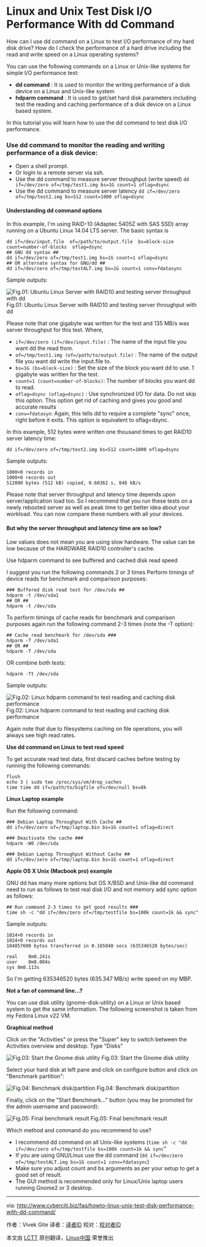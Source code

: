 Linux and Unix Test Disk I/O Performance With dd Command
================================================================================
How can I use dd command on a Linux to test I/O performance of my hard disk drive? How do I check the performance of a hard drive including the read and write speed on a Linux operating systems?

You can use the following commands on a Linux or Unix-like systems for simple I/O performance test:

- **dd command** : It is used to monitor the writing performance of a disk device on a Linux and Unix-like system
- **hdparm command** : It is used to get/set hard disk parameters including test the reading and caching performance of a disk device on a Linux based system.

In this tutorial you will learn how to use the dd command to test disk I/O performance.

### Use dd command to monitor the reading and writing performance of a disk device: ###

- Open a shell prompt.
- Or login to a remote server via ssh.
- Use the dd command to measure server throughput (write speed) `dd if=/dev/zero of=/tmp/test1.img bs=1G count=1 oflag=dsync`
- Use the dd command to measure server latency `dd if=/dev/zero of=/tmp/test2.img bs=512 count=1000 oflag=dsync`

#### Understanding dd command options ####

In this example, I'm using RAID-10 (Adaptec 5405Z with SAS SSD) array running on a Ubuntu Linux 14.04 LTS server. The basic syntax is

    dd if=/dev/input.file  of=/path/to/output.file  bs=block-size  count=number-of-blocks  oflag=dsync
    ## GNU dd syntax ##
    dd if=/dev/zero of=/tmp/test1.img bs=1G count=1 oflag=dsync
    ## OR alternate syntax for GNU/dd ##
    dd if=/dev/zero of=/tmp/testALT.img bs=1G count=1 conv=fdatasync

Sample outputs:

![Fig.01: Ubuntu Linux Server with RAID10 and testing server throughput with dd](http://s0.cyberciti.org/uploads/faq/2015/08/dd-server-test-io-speed-output.jpg)
Fig.01: Ubuntu Linux Server with RAID10 and testing server throughput with dd

Please note that one gigabyte was written for the test and 135 MB/s was server throughput for this test. Where,

- `if=/dev/zero (if=/dev/input.file)` : The name of the input file you want dd the read from.
- `of=/tmp/test1.img (of=/path/to/output.file)` : The name of the output file you want dd write the input.file to.
- `bs=1G (bs=block-size)` : Set the size of the block you want dd to use. 1 gigabyte was written for the test.
- `count=1 (count=number-of-blocks)`: The number of blocks you want dd to read.
- `oflag=dsync (oflag=dsync)` : Use synchronized I/O for data. Do not skip this option. This option get rid of caching and gives you good and accurate results
- `conv=fdatasyn`: Again, this tells dd to require a complete "sync" once, right before it exits. This option is equivalent to oflag=dsync.

In this example, 512 bytes were written one thousand times to get RAID10 server latency time:

    dd if=/dev/zero of=/tmp/test2.img bs=512 count=1000 oflag=dsync

Sample outputs:

    1000+0 records in
    1000+0 records out
    512000 bytes (512 kB) copied, 0.60362 s, 848 kB/s

Please note that server throughput and latency time depends upon server/application load too. So I recommend that you run these tests on a newly rebooted server as well as peak time to get better idea about your workload. You can now compare these numbers with all your devices.

#### But why the server throughput and latency time are so low? ####

Low values does not mean you are using slow hardware. The value can be low because of the HARDWARE RAID10 controller's cache.

Use hdparm command to see buffered and cached disk read speed

I suggest you run the following commands 2 or 3 times Perform timings of device reads for benchmark and comparison purposes:

    ### Buffered disk read test for /dev/sda ##
    hdparm -t /dev/sda1
    ## OR ##
    hdparm -t /dev/sda

To perform timings of cache reads for benchmark and comparison purposes again run the following command 2-3 times (note the -T option):

    ## Cache read benchmark for /dev/sda ###
    hdparm -T /dev/sda1
    ## OR ##
    hdparm -T /dev/sda

OR combine both tests:

    hdparm -Tt /dev/sda

Sample outputs:

![Fig.02: Linux hdparm command to test reading and caching disk performance](http://s0.cyberciti.org/uploads/faq/2015/08/hdparam-output.jpg)
Fig.02: Linux hdparm command to test reading and caching disk performance

Again note that due to filesystems caching on file operations, you will always see high read rates.

**Use dd command on Linux to test read speed**

To get accurate read test data, first discard caches before testing by running the following commands:

    flush
    echo 3 | sudo tee /proc/sys/vm/drop_caches
    time time dd if=/path/to/bigfile of=/dev/null bs=8k

**Linux Laptop example**

Run the following command:

    ### Debian Laptop Throughput With Cache ##
    dd if=/dev/zero of=/tmp/laptop.bin bs=1G count=1 oflag=direct
     
    ### Deactivate the cache ###
    hdparm -W0 /dev/sda
     
    ### Debian Laptop Throughput Without Cache ##
    dd if=/dev/zero of=/tmp/laptop.bin bs=1G count=1 oflag=direct

**Apple OS X Unix (Macbook pro) example**

GNU dd has many more options but OS X/BSD and Unix-like dd command need to run as follows to test real disk I/O and not memory add sync option as follows:

    ## Run command 2-3 times to get good results ###
    time sh -c "dd if=/dev/zero of=/tmp/testfile bs=100k count=1k && sync"

Sample outputs:

    1024+0 records in
    1024+0 records out
    104857600 bytes transferred in 0.165040 secs (635346520 bytes/sec)
     
    real	0m0.241s
    user	0m0.004s
    sys	0m0.113s

So I'm getting 635346520 bytes (635.347 MB/s) write speed on my MBP.

**Not a fan of command line...?**

You can use disk utility (gnome-disk-utility) on a Linux or Unix based system to get the same information. The following screenshot is taken from my Fedora Linux v22 VM.

**Graphical method**

Click on the "Activities" or press the "Super" key to switch between the Activities overview and desktop. Type "Disks"

![Fig.03: Start the Gnome disk utility](http://s0.cyberciti.org/uploads/faq/2015/08/disk-1.jpg)
Fig.03: Start the Gnome disk utility

Select your hard disk at left pane and click on configure button and click on "Benchmark partition":

![Fig.04: Benchmark disk/partition](http://s0.cyberciti.org/uploads/faq/2015/08/disks-2.jpg)
Fig.04: Benchmark disk/partition

Finally, click on the "Start Benchmark..." button (you may be promoted for the admin username and password):

![Fig.05: Final benchmark result](http://s0.cyberciti.org/uploads/faq/2015/08/disks-3.jpg)
Fig.05: Final benchmark result

Which method and command do you recommend to use?

- I recommend dd command on all Unix-like systems (`time sh -c "dd if=/dev/zero of=/tmp/testfile bs=100k count=1k && sync`"
- If you are using GNU/Linux use the dd command (`dd if=/dev/zero of=/tmp/testALT.img bs=1G count=1 conv=fdatasync`)
- Make sure you adjust count and bs arguments as per your setup to get a good set of result.
- The GUI method is recommended only for Linux/Unix laptop users running Gnome2 or 3 desktop.

--------------------------------------------------------------------------------

via: http://www.cyberciti.biz/faq/howto-linux-unix-test-disk-performance-with-dd-command/

作者：Vivek Gite
译者：[译者ID](https://github.com/译者ID)
校对：[校对者ID](https://github.com/校对者ID)

本文由 [LCTT](https://github.com/LCTT/TranslateProject) 原创翻译，[Linux中国](https://linux.cn/) 荣誉推出